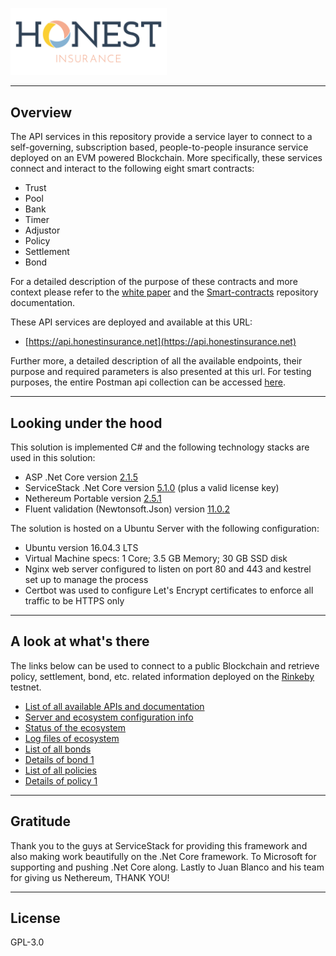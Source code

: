 [<img src="https://github.com/HonestInsurance/Resources/blob/master/branding/HonestInsurance-hor-blue.png?raw=true" width="250">](https://www.honestinsurance.net)

-----------------------

## Overview

The API services in this repository provide a service layer to connect to a self-governing, subscription based, people-to-people insurance service deployed on an EVM powered Blockchain. More specifically, these services connect and interact to the following eight smart contracts:
* Trust
* Pool
* Bank
* Timer
* Adjustor 
* Policy
* Settlement
* Bond

For a detailed description of the purpose of these contracts and more context please refer to the [white paper](https://github.com/HonestInsurance/Resources/blob/master/research/WhitePaper-HonestInsurance.pdf?raw=true) and the [Smart-contracts](https://github.com/HonestInsurance/Smart-Contracts) repository documentation.

These API services are deployed and available at this URL:
* [https://api.honestinsurance.net](https://api.honestinsurance.net)

Further more, a detailed description of all the available endpoints, their purpose and required parameters is also presented at this url.
For testing purposes, the entire Postman api collection can be accessed [here](https://postman.honestinsurance.net).

-----------------------

## Looking under the hood

This solution is implemented C# and the following technology stacks are used in this solution:
* ASP .Net Core version [2.1.5](https://www.nuget.org/packages/Microsoft.AspNetCore.All)
* ServiceStack .Net Core version [5.1.0](https://www.nuget.org/packages/ServiceStack.Core) (plus a valid license key)
* Nethereum Portable version [2.5.1](https://www.nuget.org/packages/Nethereum.Portable)
* Fluent validation (Newtonsoft.Json) version [11.0.2](https://www.nuget.org/packages/Newtonsoft.Json)

The solution is hosted on a Ubuntu Server with the following configuration:
* Ubuntu version 16.04.3 LTS
* Virtual Machine specs: 1 Core; 3.5 GB Memory; 30 GB SSD disk
* Nginx web server configured to listen on port 80 and 443 and kestrel set up to manage the process
* Certbot was used to configure Let's Encrypt certificates to enforce all traffic to be HTTPS only

-----------------------

## A look at what's there

The links below can be used to connect to a public Blockchain and retrieve policy, settlement, bond, etc. related information deployed on the [Rinkeby](https://rinkeby.etherscan.io) testnet.
* [List of all available APIs and documentation](https://api.honestinsurance.net)
* [Server and ecosystem configuration info](https://api.honestinsurance.net/config)
* [Status of the ecosystem](https://api.honestinsurance.net/ecosystem/status?ContractAdr=0x13014a77f51847b803cc0327a12ff06cb55f6d11)
* [Log files of ecosystem](https://api.honestinsurance.net/ecosystem/logs?ContractAdr=0x13014a77f51847b803cc0327a12ff06cb55f6d11)
* [List of all bonds](https://api.honestinsurance.net/bond/list?ContractAdr=0x13014a77f51847b803cc0327a12ff06cb55f6d11)
* [Details of bond 1](https://api.honestinsurance.net/bond?ContractAdr=0x13014a77f51847b803cc0327a12ff06cb55f6d11&Idx=1)
* [List of all policies](https://api.honestinsurance.net/policy/list?ContractAdr=0x13014a77f51847b803cc0327a12ff06cb55f6d11)
* [Details of policy 1](https://api.honestinsurance.net/policy?ContractAdr=0x13014a77f51847b803cc0327a12ff06cb55f6d11&Idx=1)

-----------------------

## Gratitude

Thank you to the guys at ServiceStack for providing this framework and also making work beautifully on the .Net Core framework. To Microsoft for supporting and pushing .Net Core along. Lastly to Juan Blanco and his team for giving us Nethereum, THANK YOU!

-----------------------

## License

GPL-3.0